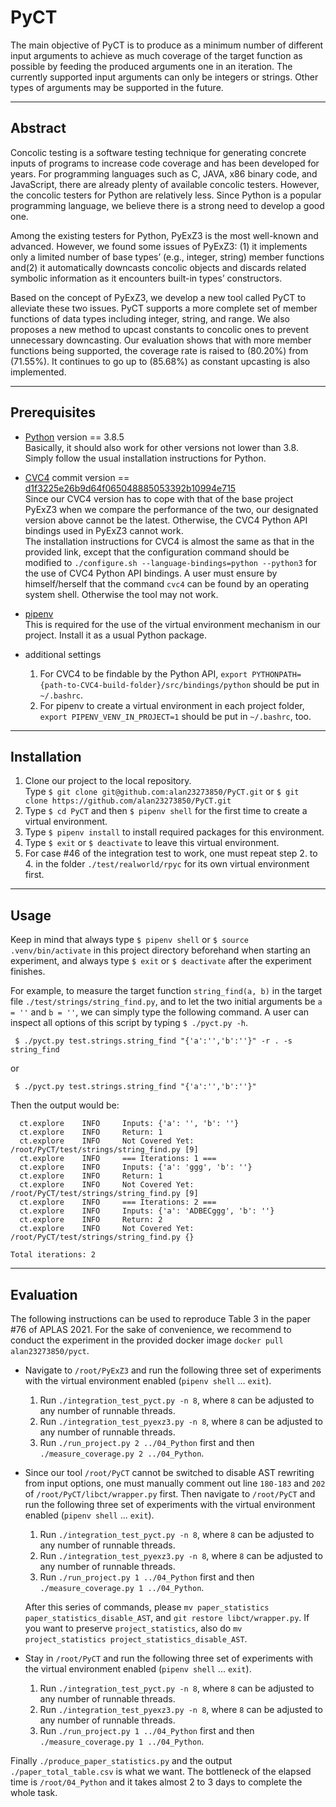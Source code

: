 # PyCT

The main objective of PyCT is to produce as a minimum number of different input arguments to achieve as much coverage of the target function as possible by feeding the produced arguments one in an iteration. The currently supported input arguments can only be integers or strings. Other types of arguments may be supported in the future.

---

## Abstract

Concolic testing is a software testing technique for generating concrete inputs of programs to increase code coverage and has been developed for years. For programming languages such as C, JAVA, x86 binary code, and JavaScript, there are already plenty of available concolic testers. However, the concolic testers for Python are relatively less. Since Python is a popular programming language, we believe there is a strong need to develop a good one.

Among the existing testers for Python, PyExZ3 is the most well-known and advanced. However, we found some issues of PyExZ3: (1) it implements only a limited number of base types’ (e.g., integer, string) member functions and(2) it automatically downcasts concolic objects and discards related symbolic information as it encounters built-in types’ constructors.

Based on the concept of PyExZ3, we develop a new tool called PyCT to alleviate these two issues. PyCT supports a more complete set of member functions of data types including integer, string, and range. We also proposes a new method to upcast constants to concolic ones to prevent unnecessary downcasting. Our evaluation shows that with more member functions being supported, the coverage rate is raised to (80.20%) from (71.55%). It continues to go up to (85.68%) as constant upcasting is also implemented.

---

## Prerequisites

- [Python](https://www.python.org/downloads/) version == 3.8.5<br>
  Basically, it should also work for other versions not lower than 3.8. Simply follow the usual installation instructions for Python.<br>

- [CVC4](https://github.com/CVC4/CVC4) commit version == [d1f3225e26b9d64f065048885053392b10994e715](https://github.com/cvc5/cvc5/blob/d1f3225e26b9d64f065048885053392b10994e71/INSTALL.md)<br>
  Since our CVC4 version has to cope with that of the base project PyExZ3 when we compare the performance of the two, our designated version above cannot be the latest. Otherwise, the CVC4 Python API bindings used in PyExZ3 cannot work.<br>The installation instructions for CVC4 is almost the same as that in the provided link, except that the configuration command should be modified to `./configure.sh --language-bindings=python --python3` for the use of CVC4 Python API bindings. A user must ensure by himself/herself that the command `cvc4` can be found by an operating system shell. Otherwise the tool may not work.<br>

- [pipenv](https://pypi.org/project/pipenv/)<br>
  This is required for the use of the virtual environment mechanism in our project. Install it as a usual Python package.<br>

- additional settings<br>
  1. For CVC4 to be findable by the Python API, `export PYTHONPATH={path-to-CVC4-build-folder}/src/bindings/python` should be put in `~/.bashrc`.
  2. For pipenv to create a virtual environment in each project folder, `export PIPENV_VENV_IN_PROJECT=1` should be put in `~/.bashrc`, too.

---

## Installation

1. Clone our project to the local repository.<br>
Type `$ git clone git@github.com:alan23273850/PyCT.git` or `$ git clone https://github.com/alan23273850/PyCT.git`<br>
2. Type `$ cd PyCT` and then `$ pipenv shell` for the first time to create a virtual environment.<br>
3. Type `$ pipenv install` to install required packages for this environment.
4. Type `$ exit` or `$ deactivate` to leave this virtual environment.
5. For case #46 of the integration test to work, one must repeat step 2. to 4. in the folder `./test/realworld/rpyc` for its own virtual environment first.

---

## Usage

Keep in mind that always type `$ pipenv shell` or `$ source .venv/bin/activate` in this project directory beforehand when starting an experiment, and always type `$ exit` or `$ deactivate` after the experiment finishes.

For example, to measure the target function `string_find(a, b)` in the target file `./test/strings/string_find.py`, and to let the two initial arguments be `a = ''` and `b = ''`, we can simply type the following command. A user can inspect all options of this script by typing `$ ./pyct.py -h`.
```
 $ ./pyct.py test.strings.string_find "{'a':'','b':''}" -r . -s string_find
```
or
```
 $ ./pyct.py test.strings.string_find "{'a':'','b':''}"
```
Then the output would be:
```
  ct.explore    INFO     Inputs: {'a': '', 'b': ''}
  ct.explore    INFO     Return: 1
  ct.explore    INFO     Not Covered Yet: /root/PyCT/test/strings/string_find.py [9]
  ct.explore    INFO     === Iterations: 1 ===
  ct.explore    INFO     Inputs: {'a': 'ggg', 'b': ''}
  ct.explore    INFO     Return: 1
  ct.explore    INFO     Not Covered Yet: /root/PyCT/test/strings/string_find.py [9]
  ct.explore    INFO     === Iterations: 2 ===
  ct.explore    INFO     Inputs: {'a': 'ADBECggg', 'b': ''}
  ct.explore    INFO     Return: 2
  ct.explore    INFO     Not Covered Yet: /root/PyCT/test/strings/string_find.py {}

Total iterations: 2
```

---

## Evaluation

The following instructions can be used to reproduce Table 3 in the paper #76 of APLAS 2021. For the sake of convenience, we recommend to conduct the experiment in the provided docker image `docker pull alan23273850/pyct`.

* Navigate to `/root/PyExZ3` and run the following three set of experiments with the virtual environment enabled (`pipenv shell` ... `exit`).
    1. Run `./integration_test_pyct.py -n 8`, where `8` can be adjusted to any number of runnable threads.
    2. Run `./integration_test_pyexz3.py -n 8`, where `8` can be adjusted to any number of runnable threads.
    3. Run `./run_project.py 2 ../04_Python` first and then `./measure_coverage.py 2 ../04_Python`.

* Since our tool `/root/PyCT` cannot be switched to disable AST rewriting from input options, one must manually comment out line `180-183` and `202` of `/root/PyCT/libct/wrapper.py` first. Then navigate to `/root/PyCT` and run the following three set of experiments with the virtual environment enabled (`pipenv shell` ... `exit`).

    1. Run `./integration_test_pyct.py -n 8`, where `8` can be adjusted to any number of runnable threads.
    2. Run `./integration_test_pyexz3.py -n 8`, where `8` can be adjusted to any number of runnable threads.
    3. Run `./run_project.py 1 ../04_Python` first and then `./measure_coverage.py 1 ../04_Python`.

  After this series of commands, please `mv paper_statistics paper_statistics_disable_AST`, and `git restore libct/wrapper.py`. If you want to preserve `project_statistics`, also do `mv project_statistics project_statistics_disable_AST`.

* Stay in `/root/PyCT` and run the following three set of experiments with the virtual environment enabled (`pipenv shell` ... `exit`).
    1. Run `./integration_test_pyct.py -n 8`, where `8` can be adjusted to any number of runnable threads.
    2. Run `./integration_test_pyexz3.py -n 8`, where `8` can be adjusted to any number of runnable threads.
    3. Run `./run_project.py 1 ../04_Python` first and then `./measure_coverage.py 1 ../04_Python`.

Finally `./produce_paper_statistics.py` and the output `./paper_total_table.csv` is what we want. The bottleneck of the elapsed time is `/root/04_Python` and it takes almost 2 to 3 days to complete the whole task.

<!-- 
---

## TODO

---

## Known Issues

Although this project aims to provide an error-free concolic testing environment, this goal in fact can be proven almost impossible! The most significant obstacle is "exact type checking." When a program performs this kind of checking, it probably wants to do something that only accepts primitive types. However, whether to unwrap the concolic objects automatically when facing this check solely depends on the purpose of the code, and of course the purpose can not be recognized by softwares nowadays. Besides, we've not come up with a method to unwrap these arguments if they are immutable objects and enclosed in another function. For example, the C source code of socket implementations expects the input arguments to be primitive. In this case we can replace the Python-level socket function with our custom one which unwraps the arguments first. As another example, some network libraries may need to know whether the object to be sent is primitive or not, so that it can decide whether to run the operations designed specifically for non-primitive objects. In this case we should not unwrap the concolic objects automatically. Currently we can only manually adjust the code case by case.

1. To replace an existing function with your custom one, you can refer to the `prepare()` function in `conbyte/explore.py`.

2. To disable wrapping a module when importing it, you can refer to line 144 in `conbyte/wrapper.py`.

---

## How to Contribute

blablabla...

Finally you may want to run the (parallel) integration test (in `integration_test.py`) to ensure the contribution is correct. The command is `pytest integration_test.py --workers [# of processes] -x`, and it takes almost 11 minutes to run.

If you want to create the csv file of the testing result, run `echo "ID|Line Coverage|Missing Lines|Inputs & Outputs" > output.csv2 && dump=True pytest integration_test.py --workers [# of processes] -x && cp /dev/null output.csv && cat *.csv >> output.csv2 && rm -f *.csv && mv output.csv2 output.csv`. Make sure there are no existing *.csv files in the current directory before running the test. Our file content is separated by "|" since "," is already contained in the data. -->
